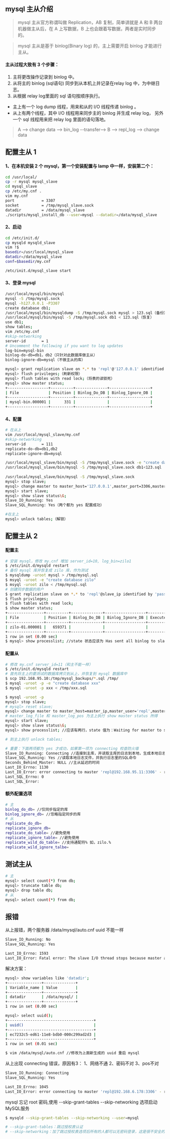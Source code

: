 ## mysql 主从介绍

> mysql 主从官方称谓叫做 Replication，AB 复制，简单讲就是 A 和 B 两台机器做主从后，在 A 上写数据，B 上也会跟着写数据，两者是实时同步的。

> mysql 主从是基于 binlog(Binary log) 的，主上需要开启 binlog 才能进行主从。

#### 主从过程大致有 3 个步骤：
1. 主将更改操作记录到 binlog 中。
2. 从将主的 binlog (sql语句) 同步到从本机上并记录在relay log 中，为中继日志。
3. 从根据 relay log里面的 sql 语句按顺序执行。
- 主上有一个 log dump 线程，用来和从的 I/O 线程传递 binlog 。
- 从上有两个线程，其中 I/O 线程用来同步主的 binlog 并生成 relay log，
另外一个 sql 线程用来把 relay log 里面的语句落地。

> A --> change data --> bin_log --transfer--> B --> repl_log --> change data


## 配置主从 1

#### 1、在本机安装 2 个 mysql，第一个安装配置与 lamp 中一样，安装第二个：
```bash
cd /usr/local/
cp -r mysql mysql_slave
cd mysql_slave
cp /etc/my.cnf .
vim my.cnf
port            = 3307
socket          = /tmp/mysql_slave.sock
datadir         = /data/mysql_slave
./scripts/mysql_install_db --user=mysql --datadir=/data/mysql_slave
```

#### 2、启动
```bash
cd /etc/init.d/
cp mysqld mysqld_slave
vim !$
basedir=/usr/local/mysql_slave
datadir=/data/mysql_slave
conf=$basedir/my.cnf

/etc/init.d/mysql_slave start    
```

#### 3、登录 mysql
```bash
/usr/local/mysql/bin/mysql 
mysql -S /tmp/mysql.sock
mysql -h127.0.0.1 -P3307
create database db1;
/usr/local/mysql/bin/mysqldump -S /tmp/mysql.sock mysql > 123.sql（备份）
/usr/local/mysql/bin/mysql -S /tmp/mysql.sock db1 < 123.sql（恢复）
use db1;
show tables;
vim /etc/my.cnf
#skip-networking
server-id       = 1
# Uncomment the following if you want to log updates
log-bin=mysql-bin
binlog-do-db=db1，db2（只针对此数据库做主从）
binlog-ignore-db=mysql（不做主从的库）

mysql> grant replication slave on *.* to 'repl'@'127.0.0.1' identified by '123456';
mysql> flush privileges;（刷新权限）
mysql> flush tables with read lock;（将表的读锁死）
mysql> show master status;
+------------------+----------+--------------+------------------+
| File             | Position | Binlog_Do_DB | Binlog_Ignore_DB |
+------------------+----------+--------------+------------------+
| mysql-bin.000001 |      331 |              |                  |
+------------------+----------+--------------+------------------+
```
#### 4、配置
```bash
# 在从上
vim /usr/local/mysql_slave/my.cnf
#skip-networking
server-id       = 111
replicate-do-db=db1,db2
replicate-ignore-db=mysql

/usr/local/mysql_slave/bin/mysql -S /tmp/mysql_slave.sock -e "create database db1"
/usr/local/mysql_slave/bin/mysql -S /tmp/mysql_slave.sock db1<123.sql
    
/usr/local/mysql_slave/bin/mysql -S /tmp/mysql_slave.sock
mysql> stop slave;
mysql> change master to master_host='127.0.0.1',master_port=3306,master_user='repl',master_password='123456',master_log_file='mysql-bin.000001',master_log_pos=331;
mysql> start slave;
mysql> show slave status\G;
Slave_IO_Running: Yes
Slave_SQL_Running: Yes（两个都为 yes 配置成功）

#在主上
mysql> unlock tables;（解锁）
```    

## 配置主从 2

#### 配置主
```bash
# 安装 mysql，修改 my.cnf 增加 server_id=10, log_bin=zilo1
$ /etc/init.d/mysqld restart
# 备份 mysql 库并恢复成 zilo 库，作为测试
$ mysqldump -uroot mysql > /tmp/mysql.sql
$ msyql -uroot -e "create database zilo"
$ msyql -uroot zilo < /tmp/mysql.sql
# 创建同步数据的用户
$ grant replication slave on *.* to 'repl'@slave_ip identified by 'passwd';
$ flush privileges;
$ flush tables with read lock;
$ show master status;
+----------------+----------+--------------+------------------+-------------------+
| File           | Position | Binlog_Do_DB | Binlog_Ignore_DB | Executed_Gtid_Set |
+----------------+----------+--------------+------------------+-------------------+
| zilo-01.000001 |   659371 |              |                  |                   |
+----------------+----------+--------------+------------------+-------------------+
1 row in set (0.00 sec)
$ mysql> show processlist; //state 状态应该为 Has sent all binlog to slave; waiting for binlog to be updated
```

#### 配置从
```bash
# 修改 my.cnf server_id=11（和主不能一样）
$ /etc/init.d/mysqld restart
# 首先将主上的要测试的数据库拷贝到从上，并恢复到 mysql 数据库中
$ scp 192.168.95.10:/tmp/mysql_backups/*.sql /tmp/
$ mysql -uroot -p -e "create database xxx"
$ mysql -uroot -p xxx < /tmp/xxx.sql

$ mysql -uroot -p
mysql> stop slave;
# mysql> reset slave;
mysql> change master to master_host=master_ip,master_user='repl',master_password='',master_log_file='zilo-01.000001',master_log_pos=659660;
# master_log_file 和 master_log_pos 为主上执行 show master status 所得
mysql> start slave;
mysql> show slave status\G;
mysql> show processlist; //应该有两行，state 值为：Waiting for master to send event.Has read all relay log; waiting for the slave I/O thread to update it

# 到主上执行 unlock tables;

# 重要：下面两项都为 yes 才成功，如果第一项为 connecting 检查防火墙
Slave_IO_Running: Connecting //连接到主库，并读取主库的日志到本地，生成本地日志文件
Slave_SQL_Running: Yes //读取本地日志文件，并执行日志里的SQL命令
Seconds_Behind_Master: NULL //主从延迟的时间
Last_IO_Errno: 1130
Last_IO_Error: error connecting to master 'repl@192.168.95.11:3306' - retry-time: 60  retries: 1
Last_SQL_Errno: 0
Last_SQL_Error:
```

#### 额外配置选项
```bash
# 主 
binlog_do_db= //仅同步指定的库
binlog_ignore_db= //忽略指定同步的库
# 从
replicate_do_db=
replicate_ignore_db=
replicate_do_table= //避免使用
replicate_ignore_table= //避免使用
replicate_wild_do_table= //支持通配符% 如，zilo.%
replicate_wild_ignore_talbe=
```

## 测试主从
```bash
# 主
mysql> select count(*) from db;
mysql> truncate table db;
mysql> drop table db;
# 从
mysql> select count(*) from db;
```

## 报错
从上报错，两个服务器 /data/mysql/auto.cnf uuid 不能一样
```bash
Slave_IO_Running: No
Slave_SQL_Running: Yes

Last_IO_Errno: 1593
Last_IO_Error: Fatal error: The slave I/O thread stops because master and slave have equal MySQL server UUIDs; these UUIDs must be different for replication to work.
```
解决方案：
```bash
mysql> show variables like 'datadir';
+---------------+--------------+
| Variable_name | Value        |
+---------------+--------------+
| datadir       | /data/mysql/ |
+---------------+--------------+
1 row in set (0.00 sec)

mysql> select uuid();
+--------------------------------------+
| uuid()                               |
+--------------------------------------+
| ec7232c5-ed61-11e8-bdb0-000c299ad2d3 |
+--------------------------------------+
1 row in set (0.01 sec)

$ vim /data/mysql/auto.cnf //修改为上面新生成的 uuid 重启 mysql
```

从上出现 connecting 错误，原因有3：
1、网络不通
2、密码不对
3、pos不对
```bash
Slave_IO_Running: Connecting
Slave_SQL_Running: Yes

Last_IO_Errno: 1045
Last_IO_Error: error connecting to master 'repl@192.168.6.178:3306' - retry-time: 60  retries: 1
```

mysql 忘记 root 密码,使用 --skip-grant-tables --skip-networking 选项启动MySQL服务
```bash
$ mysqld --skip-grant-tables --skip-networking --user=mysql

# --skip-grant-tables：跳过授权表认证
# --skip-networking：加了跳过授权表选项后所有的人都可以无密码登录，这是很不安全的，此选项不监听网络，防止恶意登录。

```